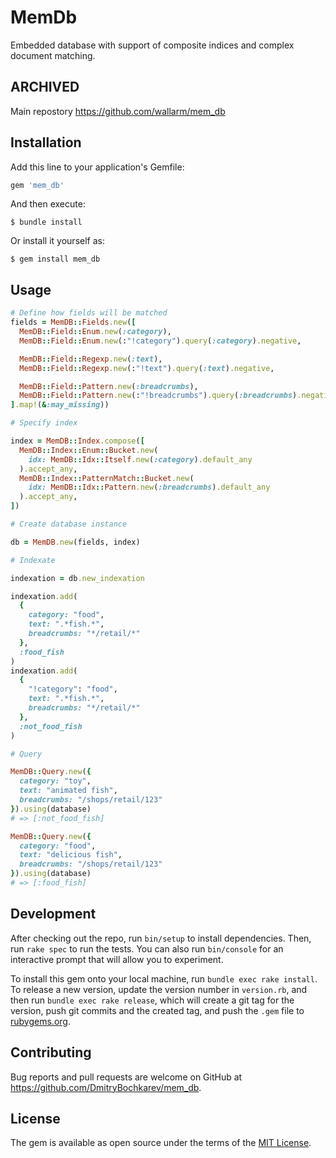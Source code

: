# MemDb

Embedded database with support of composite indices and complex document matching.

## ARCHIVED

Main repostory https://github.com/wallarm/mem_db

## Installation

Add this line to your application's Gemfile:

```ruby
gem 'mem_db'
```

And then execute:

    $ bundle install

Or install it yourself as:

    $ gem install mem_db

## Usage

```ruby
# Define how fields will be matched
fields = MemDB::Fields.new([
  MemDB::Field::Enum.new(:category),
  MemDB::Field::Enum.new(:"!category").query(:category).negative,

  MemDB::Field::Regexp.new(:text),
  MemDB::Field::Regexp.new(:"!text").query(:text).negative,

  MemDB::Field::Pattern.new(:breadcrumbs),
  MemDB::Field::Pattern.new(:"!breadcrumbs").query(:breadcrumbs).negative,
].map!(&:may_missing))

# Specify index

index = MemDB::Index.compose([
  MemDB::Index::Enum::Bucket.new(
    idx: MemDB::Idx::Itself.new(:category).default_any
  ).accept_any,
  MemDB::Index::PatternMatch::Bucket.new(
    idx: MemDB::Idx::Pattern.new(:breadcrumbs).default_any
  ).accept_any,
])

# Create database instance

db = MemDB.new(fields, index)

# Indexate

indexation = db.new_indexation

indexation.add(
  {
    category: "food",
    text: ".*fish.*",
    breadcrumbs: "*/retail/*"
  },
  :food_fish
)
indexation.add(
  {
    "!category": "food",
    text: ".*fish.*",
    breadcrumbs: "*/retail/*"
  },
  :not_food_fish
)

# Query

MemDB::Query.new({
  category: "toy",
  text: "animated fish",
  breadcrumbs: "/shops/retail/123"
}).using(database)
# => [:not_food_fish]

MemDB::Query.new({
  category: "food",
  text: "delicious fish",
  breadcrumbs: "/shops/retail/123"
}).using(database)
# => [:food_fish]
```

## Development

After checking out the repo, run `bin/setup` to install dependencies. Then, run `rake spec` to run the tests. You can also run `bin/console` for an interactive prompt that will allow you to experiment.

To install this gem onto your local machine, run `bundle exec rake install`. To release a new version, update the version number in `version.rb`, and then run `bundle exec rake release`, which will create a git tag for the version, push git commits and the created tag, and push the `.gem` file to [rubygems.org](https://rubygems.org).

## Contributing

Bug reports and pull requests are welcome on GitHub at https://github.com/DmitryBochkarev/mem_db.

## License

The gem is available as open source under the terms of the [MIT License](https://opensource.org/licenses/MIT).

```

```
